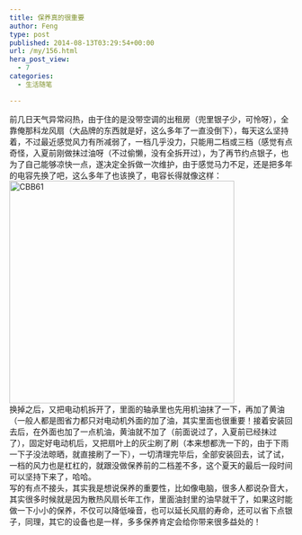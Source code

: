 ```yaml
---
title: 保养真的很重要
author: Feng
type: post
published: 2014-08-13T03:29:54+00:00
url: /my/156.html
hera_post_view:
  - 7
categories:
  - 生活随笔

---
```

前几日天气异常闷热，由于住的是没带空调的出租房（兜里银子少，可怜呀），全靠俺那科龙风扇（大品牌的东西就是好，这么多年了一直没倒下），每天这么坚持着，不过最近感觉风力有所减弱了，一档几乎没力，只能用二档或三档（感觉有点奇怪，入夏前刚做抹过油呀（不过偷懒，没有全拆开过），为了再节约点银子，也为了自己能够凉快一点，遂决定全拆做一次维护，由于感觉马力不足，还是把多年的电容先换了吧，这么多年了也该换了，电容长得就像这样：  
[<img loading="lazy" decoding="async" class="alignnone size-full wp-image-1128" src="http://uu126.cn/wp-content/uploads/2014/08/CBB61.jpg" alt="CBB61" width="400" height="396" />][1]  
换掉之后，又把电动机拆开了，里面的轴承里也先用机油抹了一下，再加了黄油（一般人都是图省力都只对电动机外面的加了油，其实里面也很重要！接着安装回去后，在外面也加了一点机油，黄油就不加了（前面说过了，入夏前已经抹过了），固定好电动机后，又把扇叶上的灰尘刷了刷（本来想都洗一下的，由于下雨一下子没法晾晒，就直接刷了一下），一切清理完毕后，全部安装回去，试了试，一档的风力也是杠杠的，就跟没做保养前的二档差不多，这个夏天的最后一段时间可以坚持下来了，哈哈。  
写的有点不接头，其实我是想说保养的重要性，比如像电脑，很多人都说杂音大，其实很多时候就是因为散热风扇长年工作，里面油封里的油早就干了，如果这时能做一下小小的保养，不仅可以降低噪音，也可以延长风扇的寿命，还可以省下点银子，同理，其它的设备也是一样，多多保养肯定会给你带来很多益处的！

 [1]: http://uu126.cn/wp-content/uploads/2014/08/CBB61.jpg